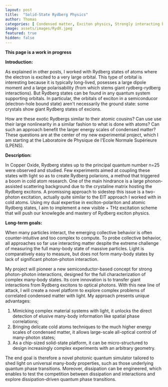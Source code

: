 ```yaml
---
layout: post
title:  "Solid-State Rydberg Physics"
author: Thomas
categories: [ Condensed matter, Exciton physics, Strongly interacting bosons, THz spectroscopy ]
image: assets/images/RydX.jpeg
featured: true
hidden: false
---
```


**This page is a work in progress**

__Introduction:__

As explained in other posts, I worked with Rydberg states of atoms where the electron is excited to a very large orbital. This type of orbital is interesting because it is typically long-lived, posesses a large dipole moment and a large polarisability (from which stems giant rydberg-rydberg interactions).
But Rydberg states can be found in any quantum system supporting orbitals. In particular, the orbitals of exciton in a semiconducor (electron-hole bound state) aren't necessarily the ground state: some crystals show giant Rydberg states of excions.

How are these exotic Rydbergs similar to their atomic cousins? Can use use their large nonlinearity in a similar fashion to what is done with atoms? Can such an approach benefit the larger energy scales of condensed matter? These questions are at the center of my new experimental project, which I am starting at the Laboratoire de Physique de l'Ecole Normale Supérieure (LPENS).

__Description:__

In Copper Oxide, Rydberg states up to the principal quantum number n=25 were observed and studied. Few experiments aimed at coupling these states with light so as to create Rydberg polarions, a method that triggered a boom in cold atom research.
One of the main hindrance is a large phonon-assisted scattering background due to the crystaline matrix hosting the Rydberg excitons. A promissing approach to sidestep this issue is a two-photon excitation, actually quite similar to the EIT approach I worked with in cold atoms.
Using my dual expertise in exciton-polariton and atomic Rydberg states, I aim to implement a new visible + THz excitation scheme that will push our knowlegde and mastery of Rydberg exciton physics.

__Long-term goals:__

When many particles interact, the emerging collective behavior is often counter-intuitive and too complex to compute. 
To probe collective behavior, all approaches so far use interacting matter despite the extreme challenge of measuring the full many-body state of massive particles. Light is comparatively easy to measure,
but does not form many-body states by lack of significant photon-photon interaction.

My project will pioneer a new semiconductor-based concept for strong photon-photon interactions, designed for the full characterization of complex many-body states. 
Its core innovation is to transfer giant interactions from Rydberg excitons to optical photons. 
With this new line of attack, I will create a novel platform to explore complex problems of correlated condensed matter with light. My approach presents unique advantages:
1. Mimicking complex material systems with light, it unlocks the direct detection of elusive many-body information like spatial phase correlations;
2. Bringing delicate cold atoms techniques to the much higher energy scales of condensed matter, it allows large-scale all-optical control of many-photon states;
3. As a chip-sized solid-state platform, it can be micro-structured to design increasingly complex experiments with an arbitrary geometry.

The end goal is therefore a novel photonic quantum simulator tailored to shed light on universal many-body properties, such as those underlying quantum phase transitions. 
Moreover, dissipation can be engineered, which enables to test the competition between dissipation and interactions and explore dissipation-driven quantum phase transitions.